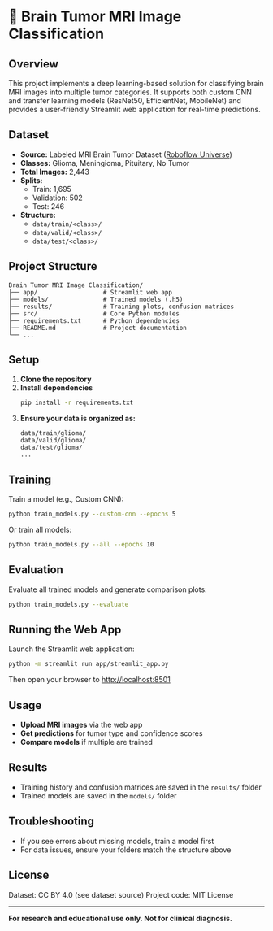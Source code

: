 # 🧠 Brain Tumor MRI Image Classification

## Overview
This project implements a deep learning-based solution for classifying brain MRI images into multiple tumor categories. It supports both custom CNN and transfer learning models (ResNet50, EfficientNet, MobileNet) and provides a user-friendly Streamlit web application for real-time predictions.

## Dataset
- **Source:** Labeled MRI Brain Tumor Dataset ([Roboflow Universe](https://universe.roboflow.com/ali-rostami/labeled-mri-brain-tumor-dataset))
- **Classes:** Glioma, Meningioma, Pituitary, No Tumor
- **Total Images:** 2,443
- **Splits:**
  - Train: 1,695
  - Validation: 502
  - Test: 246
- **Structure:**
  - `data/train/<class>/`
  - `data/valid/<class>/`
  - `data/test/<class>/`

## Project Structure
```
Brain Tumor MRI Image Classification/
├── app/                  # Streamlit web app
├── models/               # Trained models (.h5)
├── results/              # Training plots, confusion matrices
├── src/                  # Core Python modules
├── requirements.txt      # Python dependencies
├── README.md             # Project documentation
└── ...
```

## Setup
1. **Clone the repository**
2. **Install dependencies**
   ```bash
   pip install -r requirements.txt
   ```
3. **Ensure your data is organized as:**
   ```
   data/train/glioma/
   data/valid/glioma/
   data/test/glioma/
   ...
   ```

## Training
Train a model (e.g., Custom CNN):
```bash
python train_models.py --custom-cnn --epochs 5
```
Or train all models:
```bash
python train_models.py --all --epochs 10
```

## Evaluation
Evaluate all trained models and generate comparison plots:
```bash
python train_models.py --evaluate
```

## Running the Web App
Launch the Streamlit web application:
```bash
python -m streamlit run app/streamlit_app.py
```
Then open your browser to [http://localhost:8501](http://localhost:8501)

## Usage
- **Upload MRI images** via the web app
- **Get predictions** for tumor type and confidence scores
- **Compare models** if multiple are trained

## Results
- Training history and confusion matrices are saved in the `results/` folder
- Trained models are saved in the `models/` folder

## Troubleshooting
- If you see errors about missing models, train a model first
- For data issues, ensure your folders match the structure above

## License
Dataset: CC BY 4.0 (see dataset source)
Project code: MIT License

---
**For research and educational use only. Not for clinical diagnosis.** 